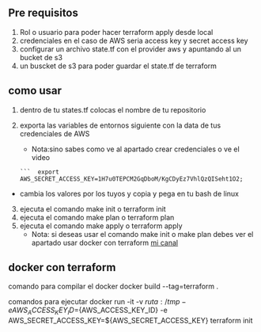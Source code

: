 ## Pre requisitos
1. Rol o usuario para poder hacer terraform apply desde local
2. credenciales en el caso de AWS seria access key y secret access key
3. configurar un archivo state.tf con el provider aws y apuntando al un bucket de s3
4. un buscket de s3 para poder guardar el state.tf de terraform 



## como usar
1. dentro de tu states.tf colocas el nombre de tu repositorio 
2. exporta las variables de entornos siguiente con la data de tus credenciales de AWS 
    - Nota:sino sabes como ve al apartado crear credenciales o ve el video 
   
    ``` export AWS_ACCESS_KEY_ID=AKIAYFQTFKR6JA5XDWE7; 
    ```  export AWS_SECRET_ACCESS_KEY=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;

 - cambia los valores por los tuyos y copia y pega en tu bash de linux 
3. ejecuta el comando make init o terraform init
4. ejecuta el comando make plan o terraform plan
5. ejecuta el comando make apply    o terraform apply
     - Nota: si deseas usar el comando make init o make plan debes ver el apartado usar docker con terraform
[mi canal](https://www.youtube.com/channel/UCfJ67eVA7DkKbbIF5ceJDMA)

## docker con terraform
comando para compilar el docker 
docker build --tag=terraform .

comandos para ejecutar 
docker run -it -v ${ruta}:/tmp -e AWS_ACCESS_KEY_ID=${AWS_ACCESS_KEY_ID} -e AWS_SECRET_ACCESS_KEY=${AWS_SECRET_ACCESS_KEY} terraform init
